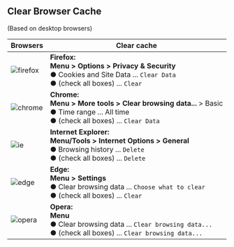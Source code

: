 Clear Browser Cache
---
(Based on desktop browsers)

| Browsers | Clear cache |
|----------|-------------|
| ![firefox](https://github.com/rern/RuneAudio/raw/master/Clear_browser_cache/logo/bfi.png) | **Firefox:** <br> **Menu > Options > Privacy & Security**<br>● Cookies and Site Data ... ` Clear Data ` <br>● (check all boxes) ... `Clear` |
| ![chrome](https://github.com/rern/RuneAudio/raw/master/Clear_browser_cache/logo/bch.png) | **Chrome:** <br> **Menu > More tools > Clear browsing data...** > Basic <br>● Time range ... All time <br>● (check all boxes) ... `Clear Data`
| ![ie](https://github.com/rern/RuneAudio/raw/master/Clear_browser_cache/logo/bie.png) | **Internet Explorer:** <br> **Menu/Tools > Internet Options > General** <br>● Browsing history ... `Delete` <br>● (check all boxes) ... `Delete`
| ![edge](https://github.com/rern/RuneAudio/raw/master/Clear_browser_cache/logo/bed.png) | **Edge:** <br> **Menu > Settings** <br>● Clear browsing data ... `Choose what to clear` <br>● (check all boxes) ... `Clear`
| ![opera](https://github.com/rern/RuneAudio/raw/master/Clear_browser_cache/logo/bop.png) | **Opera:** <br> **Menu** <br>● Clear browsing data ... `Clear browsing data...` <br>● (check all boxes) ... `Clear browsing data...`
